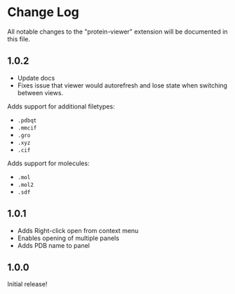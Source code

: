 # Change Log

All notable changes to the "protein-viewer" extension will be documented in this file.
## 1.0.2

* Update docs
* Fixes issue that viewer would autorefresh and lose state when switching between views.

Adds support for additional filetypes:
* `.pdbqt`
* `.mmcif`
* `.gro`
* `.xyz`
* `.cif`

Adds support for molecules:
* `.mol`
* `.mol2`
* `.sdf`

## 1.0.1

* Adds Right-click open from context menu
* Enables opening of multiple panels
* Adds PDB name to panel

## 1.0.0

Initial release!

